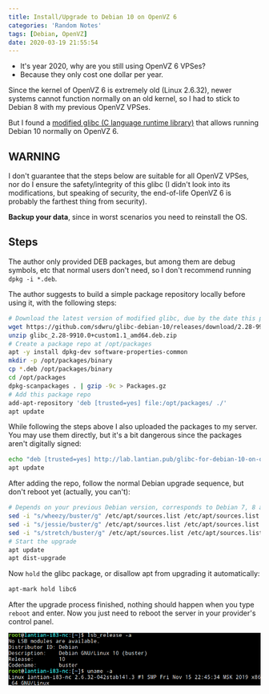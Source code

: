 ```yaml
---
title: Install/Upgrade to Debian 10 on OpenVZ 6
categories: 'Random Notes'
tags: [Debian, OpenVZ]
date: 2020-03-19 21:55:54
---
```


- It's year 2020, why are you still using OpenVZ 6 VPSes?
- Because they only cost one dollar per year.

Since the kernel of OpenVZ 6 is extremely old (Linux 2.6.32), newer systems cannot function normally on an old kernel, so I had to stick to Debian 8 with my previous OpenVZ VPSes.

But I found a [modified glibc (C language runtime library)](https://github.com/sdwru/glibc-debian-10/releases) that allows running Debian 10 normally on OpenVZ 6.

WARNING
-------

I don't guarantee that the steps below are suitable for all OpenVZ VPSes, nor do I ensure the safety/integrity of this glibc (I didn't look into its modifications, but speaking of security, the end-of-life OpenVZ 6 is probably the farthest thing from security).

**Backup your data**, since in worst scenarios you need to reinstall the OS.

Steps
-----

The author only provided DEB packages, but among them are debug symbols, etc that normal users don't need, so I don't recommend running `dpkg -i *.deb`.

The author suggests to build a simple package repository locally before using it, with the following steps:

```bash
# Download the latest version of modified glibc, due by the date this post is posted
wget https://github.com/sdwru/glibc-debian-10/releases/download/2.28-9910.0/glibc_2.28-9910.0+custom1.1_amd64.deb.zip
unzip glibc_2.28-9910.0+custom1.1_amd64.deb.zip
# Create a package repo at /opt/packages
apt -y install dpkg-dev software-properties-common
mkdir -p /opt/packages/binary
cp *.deb /opt/packages/binary
cd /opt/packages
dpkg-scanpackages . | gzip -9c > Packages.gz
# Add this package repo
add-apt-repository 'deb [trusted=yes] file:/opt/packages/ ./'
apt update
```

While following the steps above I also uploaded the packages to my server. You may use them directly, but it's a bit dangerous since the packages aren't digitally signed:

```bash
echo "deb [trusted=yes] http://lab.lantian.pub/glibc-for-debian-10-on-openvz ./" > /etc/apt/sources.list.d/glibc-for-debian-10-on-openvz.list
apt update
```

After adding the repo, follow the normal Debian upgrade sequence, but don't reboot yet (actually, you can't):

```bash
# Depends on your previous Debian version, corresponds to Debian 7, 8 and 9
sed -i "s/wheezy/buster/g" /etc/apt/sources.list /etc/apt/sources.list.d/*
sed -i "s/jessie/buster/g" /etc/apt/sources.list /etc/apt/sources.list.d/*
sed -i "s/stretch/buster/g" /etc/apt/sources.list /etc/apt/sources.list.d/*
# Start the upgrade
apt update
apt dist-upgrade
```

Now `hold` the glibc package, or disallow apt from upgrading it automatically:

```bash
apt-mark hold libc6
```

After the upgrade process finished, nothing should happen when you type `reboot` and enter. Now you just need to reboot the server in your provider's control panel.

![Debian 10 Running on OpenVZ 6 Kernel](../../../../../usr/uploads/202003/debian-10-on-openvz-6.png)
